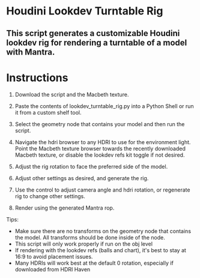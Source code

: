 # Houdini Lookdev Turntable Rig

This script generates a customizable Houdini lookdev rig for rendering a turntable of a model with Mantra. 
---

# Instructions

1. Download the script and the Macbeth texture. 

2. Paste the contents of lookdev_turntable_rig.py into a Python Shell or run it from a custom shelf tool.

3. Select the geometry node that contains your model and then run the script. 

4. Navigate the hdri browser to any HDRI to use for the environment light. Point the Macbeth texture browser towards the recently downloaded Macbeth texture, or disable the lookdev refs kit toggle if not desired. 
  
5. Adjust the rig rotation to face the preferred side of the model.

6. Adjust other settings as desired, and generate the rig.

7. Use the control to adjust camera angle and hdri rotation, or regenerate rig to change other settings.

8. Render using the generated Mantra rop.


Tips:
- Make sure there are no transforms on the geometry node that contains the model. All transforms should be done inside of the node.
- This script will only work properly if run on the obj level
- If rendering with the lookdev refs (balls and chart), it's best to stay at 16:9 to avoid placement issues. 
- Many HDRIs will work best at the default 0 rotation, especially if downloaded from HDRI Haven


